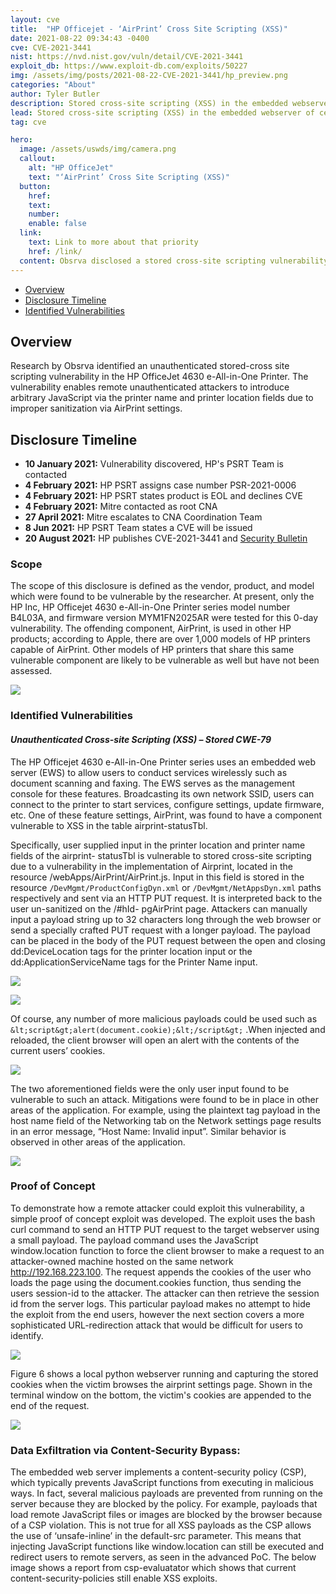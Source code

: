 ```yaml
---
layout: cve
title:  "HP Officejet - ‘AirPrint’ Cross Site Scripting (XSS)"
date: 2021-08-22 09:34:43 -0400
cve: CVE-2021-3441
nist: https://nvd.nist.gov/vuln/detail/CVE-2021-3441
exploit_db: https://www.exploit-db.com/exploits/50227
img: /assets/img/posts/2021-08-22-CVE-2021-3441/hp_preview.png
categories: "About"
author: Tyler Butler
description: Stored cross-site scripting (XSS) in the embedded webserver of certain HP OfficeJet Printers—including the 4630 e-All-in-One Printer and 7110 Wide Format ePrinter— enables remote unauthenticated attackers to introduce arbitrary JavaScript via the printer name and printer location fields.
lead: Stored cross-site scripting (XSS) in the embedded webserver of certain HP OfficeJet Printers—including the 4630 e-All-in-One Printer and 7110 Wide Format ePrinter— enables remote unauthenticated attackers to introduce arbitrary JavaScript via the printer name and printer location fields.
tag: cve 

hero:
  image: /assets/uswds/img/camera.png
  callout:
    alt: "HP OfficeJet"
    text: "‘AirPrint’ Cross Site Scripting (XSS)"
  button:
    href:
    text:
    number:
    enable: false
  link:
    text: Link to more about that priority
    href: /link/
  content: Obsrva disclosed a stored cross-site scripting vulnerability to printer manufacturer HP.
---  
```


+  [Overview](#overview)  
+  [Disclosure Timeline](#disclosure-timeline)  
+  [Identified Vulnerabilities](#identified-vulnerabilities)  
 

## Overview

Research by Obsrva identified an unauthenticated stored-cross site scripting vulnerability in the HP OfficeJet 4630 e-All-in-One Printer. The vulnerability enables remote unauthenticated attackers to introduce arbitrary JavaScript via the printer name and printer location fields due to improper sanitization via AirPrint settings. 

## Disclosure Timeline    


-  **10 January 2021:** Vulnerability discovered, HP's PSRT Team is contacted    
-  **4 February 2021:** HP PSRT assigns case number PSR-2021-0006   
-  **4 February 2021:**  HP PSRT states product is EOL and declines CVE  
-  **4 February 2021:** Mitre contacted as root CNA  
-  **27 April 2021:** Mitre escalates to CNA Coordination Team  
- **8 Jun 2021:**  HP PSRT Team states a CVE will be issued 
- **20 August 2021:** HP publishes CVE-2021-3441 and [Security Bulletin](https://support.hp.com/ie-en/document/ish_4433829-4433857-16/hpsbpi03742)




### **Scope**

The scope of this disclosure is defined as the vendor, product, and model which were found to be vulnerable by the researcher. At present, only the HP Inc, HP Officejet 4630 e-All-in-One Printer series model number B4L03A, and firmware version MYM1FN2025AR were tested for this 0-day vulnerability. The offending component, AirPrint, is used in other HP products; according to Apple, there are over 1,000 models of HP printers capable of AirPrint. Other models of HP printers that share this same vulnerable component are likely to be vulnerable as well but have not been assessed.  


![](/assets/img/posts/2021-04-28-HP-4630-XSS/table1.png)


### **Identified Vulnerabilities**

#### *Unauthenticated Cross-site Scripting (XSS) – Stored CWE-79*  


The HP Officejet 4630 e-All-in-One Printer series uses an embedded web server (EWS) to allow users to conduct services wirelessly such as document scanning and faxing. The EWS serves as the management console for these features. Broadcasting its own network SSID, users can connect to the printer to start services, configure settings, update firmware, etc. One of these feature settings, AirPrint, was found to have a component vulnerable to XSS in the table airprint-statusTbl.  

Specifically, user supplied input in the printer location and printer name fields of the airprint- statusTbl is vulnerable to stored cross-site scripting due to a vulnerability in the implementation of Airprint, located in the resource /webApps/AirPrint/AirPrint.js. Input in this field is stored in the resource `/DevMgmt/ProductConfigDyn.xml` or `/DevMgmt/NetAppsDyn.xml` paths respectively and sent via an HTTP PUT request. It is interpreted back to the user un-sanitized on the /#hId- pgAirPrint page. Attackers can manually input a payload string up to 32 characters long through the web browser or send a specially crafted PUT request with a longer payload. The payload can be placed in the body of the PUT request between the open and closing dd:DeviceLocation tags for the printer location input or the dd:ApplicationServiceName tags for the Printer Name input.  

![](/assets/img/posts/2021-04-28-HP-4630-XSS/figure1.png)

![](/assets/img/posts/2021-04-28-HP-4630-XSS/figure2.png)

Of course, any number of more malicious payloads could be used such as ```&lt;script&gt;alert(document.cookie);&lt;/script&gt;``` .When injected and reloaded, the client browser will open an alert with the contents of the current users’ cookies.

![](/assets/img/posts/2021-04-28-HP-4630-XSS/figure3.png)  


The two aforementioned fields were the only user input found to be vulnerable to such an attack. Mitigations were found to be in place in other areas of the application. For example, using the plaintext tag payload in the host name field of the Networking  tab on the Network settings page results in an error message, “Host Name: Invalid input”. Similar behavior is observed in other areas of the application.    


![](/assets/img/posts/2021-04-28-HP-4630-XSS/figure4.png)


### **Proof of Concept**

To demonstrate how a remote attacker could exploit this vulnerability, a simple proof of concept exploit was developed. The exploit uses the bash curl command to send an HTTP PUT request to the target webserver using a small payload. The payload command uses the JavaScript window.location function to force the client browser to make a request to an attacker-owned machine hosted on the same network http://192.168.223.100. The request appends the cookies of the user who loads the page using the document.cookies function, thus sending the users session-id to the attacker. The attacker can then retrieve the session id from the server logs. This particular payload makes no attempt to hide the exploit from the end users, however the next section covers a more sophisticated URL-redirection attack that would be difficult for users to identify.  

![](/assets/img/posts/2021-04-28-HP-4630-XSS/figure5.png)  

Figure 6 shows a local python webserver running and capturing the stored cookies when the victim browses the airprint settings page. Shown in the terminal window on the bottom, the victim's cookies are appended to the end of the request. 


![](/assets/img/posts/2021-04-28-HP-4630-XSS/figure6.png)  

### **Data Exfiltration via Content-Security Bypass:**  

The embedded web server implements a content-security policy (CSP), which typically prevents JavaScript functions from executing in malicious ways. In fact, several malicious payloads are prevented from running on the server because they are blocked by the policy. For example, payloads that load remote JavaScript files or images are blocked by the browser because of a CSP violation. This is not true for all XSS payloads as the CSP allows the use of ‘unsafe-inline’  in the default-src parameter.  This means that injecting JavaScript functions like window.location can still be executed and redirect users to remote servers, as seen in the advanced PoC. The below image shows a report from csp-evaluatator which shows that current content-security-policies still enable XSS exploits.  




